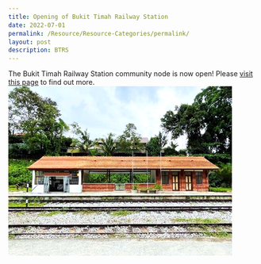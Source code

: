 ```yaml
---
title: Opening of Bukit Timah Railway Station
date: 2022-07-01
permalink: /Resource/Resource-Categories/permalink/
layout: post
description: BTRS
---
```

The Bukit Timah Railway Station community node is now open! 
Please [visit this page](https://nparks-test1-staging.netlify.app/our-rail-corridor/permalink/) to find out more. 
![btrs](/images/BTRS.png)